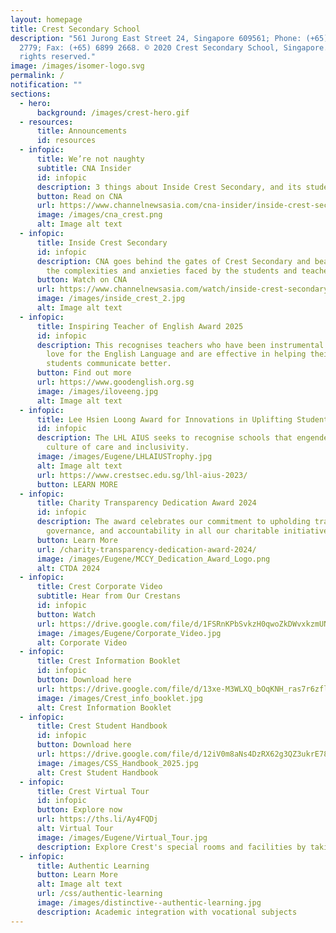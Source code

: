 ```yaml
---
layout: homepage
title: Crest Secondary School
description: "561 Jurong East Street 24, Singapore 609561; Phone: (+65) 6899
  2779; Fax: (+65) 6899 2668. © 2020 Crest Secondary School, Singapore. All
  rights reserved."
image: /images/isomer-logo.svg
permalink: /
notification: ""
sections:
  - hero:
      background: /images/crest-hero.gif
  - resources:
      title: Announcements
      id: resources
  - infopic:
      title: We’re not naughty
      subtitle: CNA Insider
      id: infopic
      description: 3 things about Inside Crest Secondary, and its students, that’ll grab you
      button: Read on CNA
      url: https://www.channelnewsasia.com/cna-insider/inside-crest-secondary-school-students-normal-technical-not-naughty-4933471
      image: /images/cna_crest.png
      alt: Image alt text
  - infopic:
      title: Inside Crest Secondary
      id: infopic
      description: CNA goes behind the gates of Crest Secondary and bear witness to
        the complexities and anxieties faced by the students and teachers.
      button: Watch on CNA
      url: https://www.channelnewsasia.com/watch/inside-crest-secondary
      image: /images/inside_crest_2.jpg
      alt: Image alt text
  - infopic:
      title: Inspiring Teacher of English Award 2025
      id: infopic
      description: This recognises teachers who have been instrumental in igniting a
        love for the English Language and are effective in helping their
        students communicate better.
      button: Find out more
      url: https://www.goodenglish.org.sg
      image: /images/iloveeng.jpg
      alt: Image alt text
  - infopic:
      title: Lee Hsien Loong Award for Innovations in Uplifting Students
      id: infopic
      description: The LHL AIUS seeks to recognise schools that engender a strong
        culture of care and inclusivity.
      image: /images/Eugene/LHLAIUSTrophy.jpg
      alt: Image alt text
      url: https://www.crestsec.edu.sg/lhl-aius-2023/
      button: LEARN MORE
  - infopic:
      title: Charity Transparency Dedication Award 2024
      id: infopic
      description: The award celebrates our commitment to upholding transparency, good
        governance, and accountability in all our charitable initiatives.
      button: Learn More
      url: /charity-transparency-dedication-award-2024/
      image: /images/Eugene/MCCY_Dedication_Award_Logo.png
      alt: CTDA 2024
  - infopic:
      title: Crest Corporate Video
      subtitle: Hear from Our Crestans
      id: infopic
      button: Watch
      url: https://drive.google.com/file/d/1FSRnKPbSvkzH0qwoZkDWvxkzmUNuS8fq/view?usp=sharing
      image: /images/Eugene/Corporate_Video.jpg
      alt: Corporate Video
  - infopic:
      title: Crest Information Booklet
      id: infopic
      button: Download here
      url: https://drive.google.com/file/d/13xe-M3WLXQ_bOqKNH_ras7r6zflX06-Y/view
      image: /images/Crest_info_booklet.jpg
      alt: Crest Information Booklet
  - infopic:
      title: Crest Student Handbook
      id: infopic
      button: Download here
      url: https://drive.google.com/file/d/12iV0m8aNs4DzRX62g3QZ3ukrE78y1Ctj/view?usp=sharing
      image: /images/CSS_Handbook_2025.jpg
      alt: Crest Student Handbook
  - infopic:
      title: Crest Virtual Tour
      id: infopic
      button: Explore now
      url: https://ths.li/Ay4FQDj
      alt: Virtual Tour
      image: /images/Eugene/Virtual_Tour.jpg
      description: Explore Crest's special rooms and facilities by taking a virtual tour.
  - infopic:
      title: Authentic Learning
      button: Learn More
      alt: Image alt text
      url: /css/authentic-learning
      image: /images/distinctive--authentic-learning.jpg
      description: Academic integration with vocational subjects
---
```

